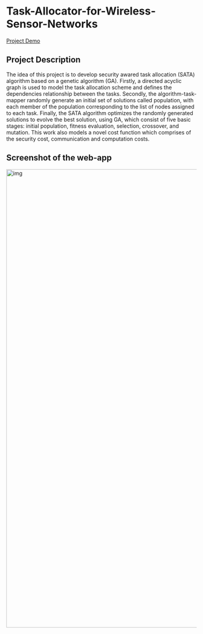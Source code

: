 # Task-Allocator-for-Wireless-Sensor-Networks
[Project Demo](https://taskallocatorsoftware.herokuapp.com/)
## Project Description
The idea of this project is to develop security awared task allocation (SATA) algorithm based on a genetic algorithm (GA). Firstly, a directed acyclic graph is used to model the task allocation scheme and defines the dependencies relationship between the tasks. Secondly, the algorithm-task-mapper randomly generate an initial set of solutions called population, with each member of the population corresponding to the list of nodes assigned to each task. Finally, the SATA algorithm optimizes the randomly generated solutions to evolve the best solution, using GA, which consist of five basic stages: initial population, fitness evaluation, selection, crossover, and mutation. This work also models a novel cost function which comprises of the security cost, communication and computation costs.


## Screenshot of the web-app
<img width="1211" alt="img" src="https://user-images.githubusercontent.com/42512190/89712112-096e5d80-d98f-11ea-8ad8-c589e02c2dd8.png">

